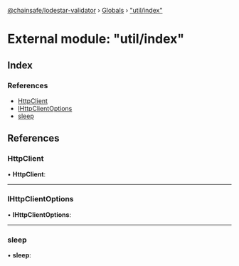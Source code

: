 [@chainsafe/lodestar-validator](../README.md) › [Globals](../globals.md) › ["util/index"](_util_index_.md)

# External module: "util/index"

## Index

### References

* [HttpClient](_util_index_.md#httpclient)
* [IHttpClientOptions](_util_index_.md#ihttpclientoptions)
* [sleep](_util_index_.md#sleep)

## References

###  HttpClient

• **HttpClient**:

___

###  IHttpClientOptions

• **IHttpClientOptions**:

___

###  sleep

• **sleep**:
